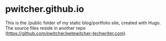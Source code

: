 # pwitcher.github.io
This is the /public folder of my static blog/portfolio site, created with Hugo. The source files reside in another repo (https://github.com/pwitcher/petewitcher-techwriter.com).  
